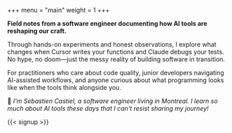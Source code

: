 +++
menu = "main"
weight = 1
+++

**Field notes from a software engineer documenting how AI tools are reshaping our craft.**

Through hands-on experiments and honest observations, I explore what changes when Cursor writes your functions and Claude debugs your tests. No hype, no doom—just the messy reality of building software in transition.

For practitioners who care about code quality, junior developers navigating AI-assisted workflows, and anyone curious about what programming looks like when the tools think alongside you.

👋 _I'm Sebastien Castiel, a software engineer living in Montreal. I learn so much about AI tools these days that I can't resist sharing my journey!_

{{< signup >}}
